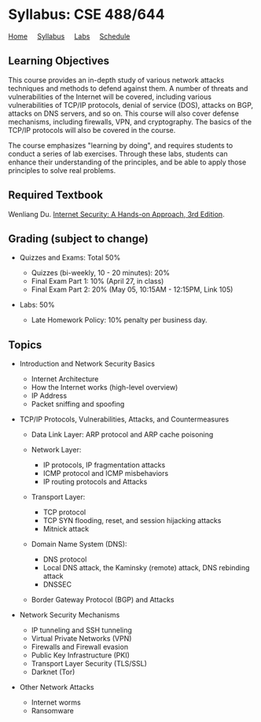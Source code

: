 # Syllabus: CSE 488/644

[Home](./index.md) &nbsp;&nbsp;&nbsp; [Syllabus](./syllabus.md)  &nbsp;&nbsp;&nbsp; [Labs](./labs.md) &nbsp;&nbsp;&nbsp; [Schedule](./schedule.md)

## Learning Objectives

This course provides an in-depth study of various network attacks techniques
and methods to defend against them. A number of threats and vulnerabilities of
the Internet will be covered, including various vulnerabilities of TCP/IP
protocols, denial of service (DOS), attacks on BGP, attacks on DNS servers,
and so on. This course will also cover defense mechanisms,
including firewalls, VPN, and cryptography.
The basics of the TCP/IP protocols will also be covered in the course.

The course emphasizes "learning by doing",
and requires students to conduct a series of lab exercises. Through these labs,
students can enhance their understanding of the principles, and be able to
apply those principles to solve real problems.


## Required Textbook

Wenliang Du. [Internet Security: A Hands-on Approach, 3rd Edition](https://www.handsonsecurity.net/).


## Grading (subject to change)

 - Quizzes and Exams: Total 50%
   - Quizzes (bi-weekly, 10 - 20 minutes): 20%
   - Final Exam Part 1: 10%  (April 27, in class)
   - Final Exam Part 2: 20%  (May 05, 10:15AM - 12:15PM, Link 105)

 - Labs: 50%
   - Late Homework Policy: 10% penalty per business day.


## Topics

- Introduction and Network Security Basics
  - Internet Architecture
  - How the Internet works (high-level overview)
  - IP Address
  - Packet sniffing and spoofing

- TCP/IP Protocols, Vulnerabilities, Attacks, and Countermeasures
  - Data Link Layer: ARP protocol and ARP cache poisoning

  - Network Layer:
      - IP protocols, IP fragmentation attacks
      - ICMP protocol and ICMP misbehaviors
      - IP routing protocols and Attacks

  - Transport Layer: 
      - TCP protocol 
      - TCP SYN flooding, reset, and session hijacking attacks
      - Mitnick attack

  - Domain Name System (DNS): 
      - DNS protocol
      - Local DNS attack, the Kaminsky (remote) attack, DNS rebinding attack
      - DNSSEC

  - Border Gateway Protocol (BGP) and Attacks


- Network Security Mechanisms

  - IP tunneling and SSH tunneling
  - Virtual Private Networks (VPN)
  - Firewalls and Firewall evasion 
  - Public Key Infrastructure (PKI)
  - Transport Layer Security (TLS/SSL)
  - Darknet (Tor)

- Other Network Attacks
  - Internet worms
  - Ransomware

